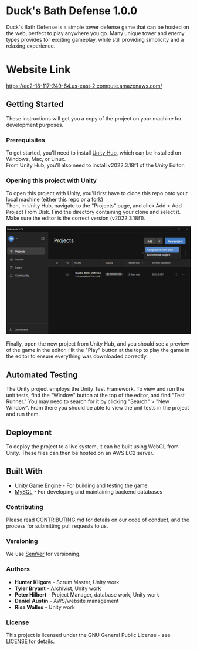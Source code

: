 # Duck's Bath Defense 1.0.0
Duck's Bath Defense is a simple tower defense game that can be hosted on the web, perfect to play anywhere you go. Many unique tower and enemy types provides for exciting gameplay, while still providing simplicity and a relaxing experience.
# Website Link
https://ec2-18-117-249-64.us-east-2.compute.amazonaws.com/
## Getting Started
These instructions will get you a copy of the project on your machine for development purposes.
### Prerequisites
To get started, you'll need to install [Unity Hub](https://unity.com/download), which can be installed on Windows, Mac, or Linux.<br>
From Unity Hub, you'll also need to install v2022.3.18f1 of the Unity Editor.
### Opening this project with Unity
To open this project with Unity, you'll first have to clone this repo onto your local machine (either this repo or a fork)<br>
Then, in Unity Hub, navigate to the "Projects" page, and click Add > Add Project From Disk. Find the directory containing your clone and select it. Make sure the editor is the correct version (v2022.3.18f1).

![How to add project from disk](image.png)

Finally, open the new project from Unity Hub, and you should see a preview of the game in the editor. Hit the "Play" button at the top to play the game in the editor to ensure everything was downloaded correctly.
## Automated Testing
The Unity project employs the Unity Test Framework. To view and run the unit tests, find the "Window" button at the top of the editor, and find "Test Runner." You may need to search for it by clicking "Search" > "New Window". From there you should be able to view the unit tests in the project and run them.
## Deployment
To deploy the project to a live system, it can be built using WebGL from Unity. These files can then be hosted on an AWS EC2 server.
## Built With
- [Unity Game Engine](https://unity.com) - For building and testing the game
- [MySQL](https://www.mysql.com) - For developing and maintaining backend databases
### Contributing
Please read [CONTRIBUTING.md](./CONTRIBUTING.md) for details on our code of conduct, and the process for submitting pull requests to us.
### Versioning
We use [SemVer](https://semver.org) for versioning.
### Authors
- **Hunter Kilgore** - Scrum Master, Unity work
- **Tyler Bryant** - Archivist, Unity work
- **Peter Hilbert** - Project Manager, database work, Unity work
- **Daniel Austin** - AWS/website management
- **Risa Walles** - Unity work
### License
This project is licensed under the GNU General Public License - see [LICENSE](./LICENSE) for details.
